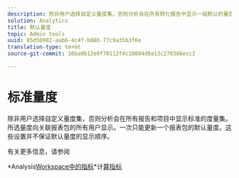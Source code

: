 ```yaml
---
description: 除非用户选择自定义量度集，否则分析会在所有转化报告中显示一组默认的量度。 所选量度向关联报表包的所有用户显示。一次只能更新一个报表包的默认量度。这些设置并不保证默认量度的显示顺序。
solution: Analytics
title: 默认量度
topic: Admin tools
uuid: 85d50082-aab6-4c4f-b88b-77c9a35b3f6e
translation-type: tm+mt
source-git-commit: 16ba0b12e0f70112f4c10804d0a13c278388ecc2

---
```



# 标准量度

除非用户选择自定义量度集，否则分析会在所有报告和项目中显示标准的度量集。 所选量度向关联报表包的所有用户显示。一次只能更新一个报表包的默认量度。这些设置并不保证默认量度的显示顺序。

有关更多信息，请参阅

*Analysis[Workspace中的指标](/help/analyze/analysis-workspace/components/apply-create-metrics.md)*计[算指标](/help/components/c-calcmetrics/cm-overview.md)

